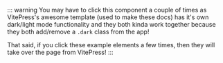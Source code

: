 ::: warning
You may have to click this component a couple of times as VitePress's awesome template (used to make these docs) has it's own dark/light mode functionality and they both kinda work together because they both add/remove a `.dark` class from the app!

That said, if you click these example elements a few times, then they will take over the page from VitePress!
:::
